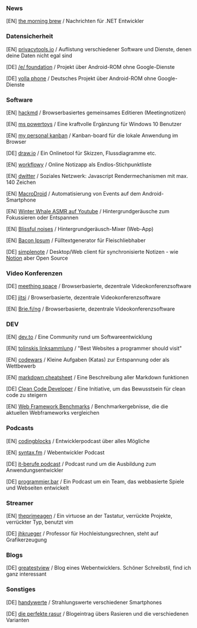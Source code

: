 ### News

[EN] [the morning brew](https://blog.cwa.me.uk/) / Nachrichten für .NET Entwickler

### Datensicherheit

[EN] [privacytools.io](https://privacytools.io/) / Auflistung verschiedener Software und Dienste, denen deine Daten nicht egal sind

[DE] [/e/ foundation](https://e.foundation/de/) / Projekt über Android-ROM ohne Google-Dienste

[DE] [volla phone](http://volla.online/) / Deutsches Projekt über Android-ROM ohne Google-Dienste

### Software

[EN] [hackmd](https://hackmd.io) / Browserbasiertes gemeinsames Editieren (Meetingnotizen)

[EN] [ms powertoys](https://github.com/microsoft/PowerToys/releases/) / Eine kraftvolle Ergänzung für Windows 10 Benutzer

[EN] [my personal kanban](https://greggigon.github.io/my-personal-kanban/) / Kanban-board für die lokale Anwendung im Browser

[DE] [draw.io](https://draw.io/) / Ein Onlinetool für Skizzen, Flussdiagramme etc.

[EN] [workflowy](https://workflowy.com/) / Online Notizapp als Endlos-Stichpunktliste

[EN] [dwitter](https://dwitter.net) / Soziales Netzwerk: Javascript Rendermechanismen mit max. 140 Zeichen

[EN] [MacroDroid](https://macrodroid.com/) / Automatisierung von Events auf dem Android-Smartphone

[EN] [Winter Whale ASMR auf Youtube](https://www.youtube.com/channel/UCTUz24QLqXue53O4dLuyMtw) / Hintergrundgeräusche zum Fokussieren oder Entspannen

[EN] [Blissful noises](https://blissfulnoises.com/) / Hintergrundgeräusch-Mixer (Web-App)

[EN] [Bacon Ipsum](https://baconipsum.com/) / Fülltextgenerator für Fleischliebhaber

[DE] [simplenote](https://simplenote.com/) / Desktop/Web client für synchronisierte Notizen - wie [Notion](https://notion.com/) aber Open Source

### Video Konferenzen

[DE] [meething space](https://meething.space/) / Browserbasierte, dezentrale Videokonferenzsoftware

[DE] [jitsi](https://meet.jit.si/) / Browserbasierte, dezentrale Videokonferenzsoftware

[EN] [Brie.fi/ng](https://brie.fi/ng) / Browserbasierte, dezentrale Videokonferenzsoftware

### DEV

[EN] [dev.to](https://dev.to) / Eine Community rund um Softwareentwicklung

[EN] [tolinskis linksammlung](https://github.com/stolinski/Best-websites-a-programmer-should-visit) / "Best Websites a programmer should visit"

[EN] [codewars](https://www.codewars.com/) / Kleine Aufgaben (Katas) zur Entspannung oder als Wettbewerb

[EN] [markdown cheatsheet](https://github.com/adam-p/markdown-here/wiki/Markdown-Cheatsheet) / Eine Beschreibung aller Markdown funktionen

[DE] [Clean Code Developer](https://clean-code-developer.de/) / Eine Initiative, um das Bewusstsein für clean code zu steigern

[EN] [Web Framework Benchmarks](https://www.techempower.com/benchmarks/) / Benchmarkergebnisse, die die aktuellen Webframeworks vergleichen

### Podcasts

[EN] [codingblocks](https://www.codingblocks.net/) / Entwicklerpodcast über alles Mögliche

[EN] [syntax.fm](https://syntax.fm/) / Webentwickler Podcast

[DE] [it-berufe podcast](https://it-berufe-podcast.de/category/podcast/) / Podcast rund um die Ausbildung zum Anwendungsentwickler

[DE] [programmier.bar](https://programmier.bar/) / Ein Podcast um ein Team, das webbasierte Spiele und Webseiten entwickelt

### Streamer

[EN] [theprimeagen](https://www.twitch.tv/theprimeagen) / Ein virtuose an der Tastatur, verrückte Projekte, verrückter Typ, benutzt vim

[DE] [jhkrueger](https://www.twitch.tv/jhkrueger) / Professor für Hochleistungsrechnen, steht auf Grafikerzeugung

### Blogs

[DE] [greatestview](https://greatestview.de/) / Blog eines Webentwicklers. Schöner Schreibstil, find ich ganz interessant

### Sonstiges

[DE] [handywerte](https://handywerte.de/) / Strahlungswerte verschiedener Smartphones

[DE] [die perfekte rasur](https://nichtinseattle.de/die-perfekte-rasur) / Blogeintrag übers Rasieren und die verschiedenen Varianten
